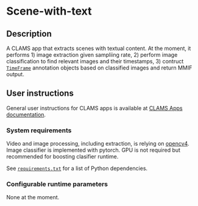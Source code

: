 # Scene-with-text 


## Description

A CLAMS app that extracts scenes with textual content. At the moment, it performs 1) image extraction given sampliing rate, 2) perform image classification to find relevant images and their timestamps, 3) contruct [`TimeFrame`](http://mmif.clams.ai/vocabulary) annotation objects based on classified images and return MMIF output. 


## User instructions

General user instructions for CLAMS apps is available at [CLAMS Apps documentation](https://apps.clams.ai/clamsapp).


### System requirements

Video and image processing, including extraction, is relying on [opencv4](https://opencv.org/). Image classifier is implemented with pytorch. GPU is not required but recommended for boosting clasifier runtime.

See [`requirements.txt`](requirements.txt) for a list of Python dependencies.

### Configurable runtime parameters

None at the moment. 

